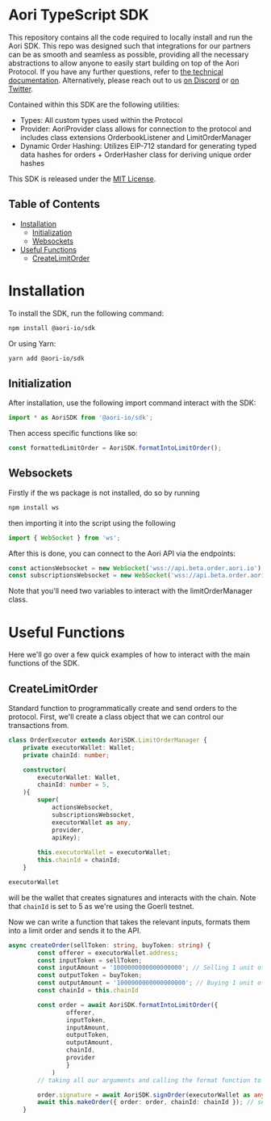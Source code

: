 # Aori TypeScript SDK

This repository contains all the code required to locally install and run the Aori SDK. 
This repo was designed such that integrations for our partners can be as smooth and seamless as possible, providing all the necessary abstractions to allow anyone to easily start building on top of the Aori Protocol.
If you have any further questions, refer to [the technical documentation](https://www.aori.io/developers).
Alternatively, please reach out to us [on Discord](https://discord.gg/K37wkh2ZfR) or [on Twitter](https://twitter.com/aori_io).

Contained within this SDK are the following utilities:
- Types: All custom types used within the Protocol
- Provider: AoriProvider class allows for connection to the protocol and includes class extensions OrderbookListener and LimitOrderManager
- Dynamic Order Hashing: Utilizes EIP-712 standard for generating typed data hashes for orders + OrderHasher class for deriving unique order hashes

This SDK is released under the [MIT License](LICENSE).

## Table of Contents
- [Installation](#Installation)
  - [Initialization](#Initialization)
  - [Websockets](#Websockets)
- [Useful Functions](#UsefulFunctions)
  - [CreateLimitOrder](#CreateLimitOrder)

# Installation

To install the SDK, run the following command:

```bash
npm install @aori-io/sdk
```

Or using Yarn:

```bash
yarn add @aori-io/sdk
```

## Initialization

After installation, use the following import command interact with the SDK:

```typescript
import * as AoriSDK from '@aori-io/sdk';
```
Then access specific functions like so:
```typescript
const formattedLimitOrder = AoriSDK.formatIntoLimitOrder();
```

## Websockets

Firstly if the ws package is not installed, do so by running

```bash
npm install ws
```
then importing it into the script using the following

```typescript
import { WebSocket } from 'ws';
```
After this is done, you can connect to the Aori API via the endpoints:

```typescript
const actionsWebsocket = new WebSocket('wss://api.beta.order.aori.io');
const subscriptionsWebsocket = new WebSocket('wss://api.beta.order.aori.io');
```
Note that you'll need two variables to interact with the limitOrderManager class.

# Useful Functions

Here we'll go over a few quick examples of how to interact with the main functions of the SDK.

## CreateLimitOrder

Standard function to programmatically create and send orders to the protocol. First, we'll create a class
object that we can control our transactions from.

```typescript
class OrderExecutor extends AoriSDK.LimitOrderManager {
    private executorWallet: Wallet;
    private chainId: number;

    constructor(
        executorWallet: Wallet,
        chainId: number = 5,
    ){
        super(
            actionsWebsocket,
            subscriptionsWebsocket,
            executorWallet as any,
            provider,
            apiKey);
        
        this.executorWallet = executorWallet;    
        this.chainId = chainId;
    }
```
```typescript
executorWallet
```
will be the wallet that creates signatures and interacts with the chain.
Note that ```chainId``` is set to 5 as we're using the Goerli testnet.

Now we can write a function that takes the relevant inputs, formats them into a limit order and sends it to the API.

```typescript
async createOrder(sellToken: string, buyToken: string) {
        const offerer = executorWallet.address;
        const inputToken = sellToken;
        const inputAmount = '1000000000000000000'; // Selling 1 unit of token A
        const outputToken = buyToken;
        const outputAmount = '1000000000000000000'; // Buying 1 unit of token B
        const chainId = this.chainId

        const order = await AoriSDK.formatIntoLimitOrder({
                offerer,
                inputToken,
                inputAmount,
                outputToken,
                outputAmount,
                chainId,
                provider
                }
            )
        // taking all our arguments and calling the format function to create an order that's ready to send

        order.signature = await AoriSDK.signOrder(executorWallet as any, order, chainId); // adding a signature to the order
        await this.makeOrder({ order: order, chainId: chainId }); // sending the order to the API
    }
```
